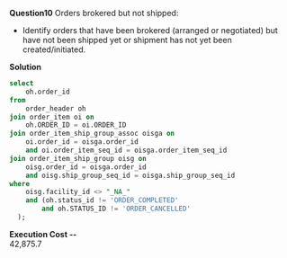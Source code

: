 **Question10**
Orders brokered but not shipped:
- Identify orders that have been brokered (arranged or negotiated) but have not been shipped yet or shipment has not yet been created/initiated.


**Solution**
```sql
select
	oh.order_id
from
	order_header oh
join order_item oi on
	oh.ORDER_ID = oi.ORDER_ID
join order_item_ship_group_assoc oisga on
	oi.order_id = oisga.order_id
	and oi.order_item_seq_id = oisga.order_item_seq_id
join order_item_ship_group oisg on
	oisg.order_id = oisga.order_id
	and oisg.ship_group_seq_id = oisga.ship_group_seq_id
where
	oisg.facility_id <> "_NA_"
	and (oh.status_id != 'ORDER_COMPLETED'
		and oh.STATUS_ID != 'ORDER_CANCELLED'
  );
```
**Execution Cost --**   
42,875.7
